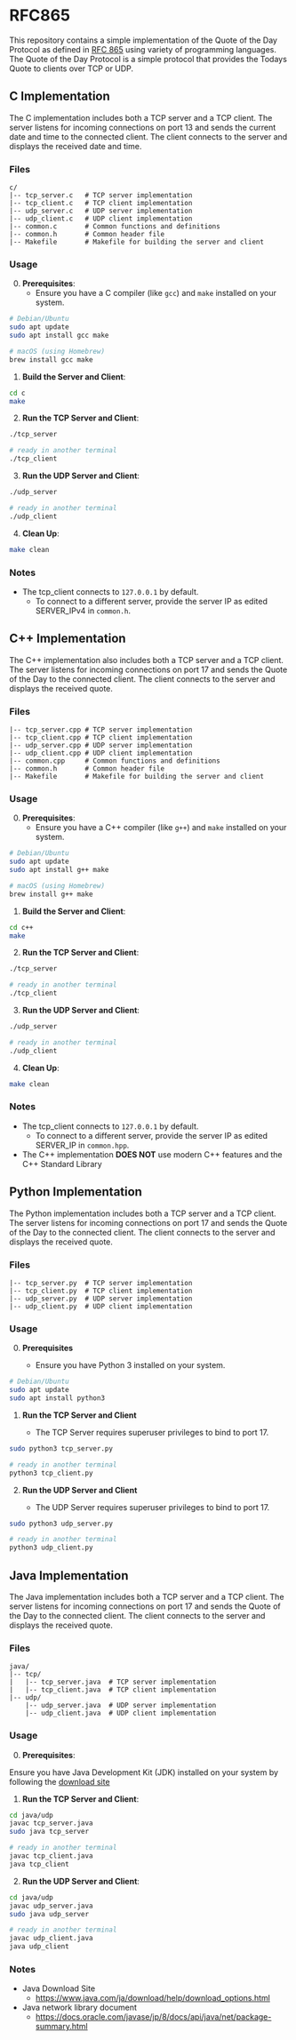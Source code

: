 # RFC865

This repository contains a simple implementation of the Quote of the Day Protocol as defined in [RFC 865](https://datatracker.ietf.org/doc/html/rfc865) using variety of programming languages. The Quote of the Day Protocol is a simple protocol that provides the Todays Quote to clients over TCP or UDP.

## C Implementation
The C implementation includes both a TCP server and a TCP client. The server listens for incoming connections on port 13 and sends the current date and time to the connected client. The client connects to the server and displays the received date and time.

### Files

```
c/
|-- tcp_server.c   # TCP server implementation
|-- tcp_client.c   # TCP client implementation
|-- udp_server.c   # UDP server implementation
|-- udp_client.c   # UDP client implementation
|-- common.c       # Common functions and definitions
|-- common.h       # Common header file
|-- Makefile       # Makefile for building the server and client
```

### Usage

0. **Prerequisites**:
   - Ensure you have a C compiler (like `gcc`) and `make` installed on your system.

```bash
# Debian/Ubuntu
sudo apt update
sudo apt install gcc make

# macOS (using Homebrew)
brew install gcc make
```

1. **Build the Server and Client**:

```bash
cd c
make
```

2. **Run the TCP Server and Client**:

```bash
./tcp_server
```

```bash
# ready in another terminal
./tcp_client
```

3. **Run the UDP Server and Client**:

```bash
./udp_server
```

```bash
# ready in another terminal
./udp_client
```

4. **Clean Up**:

```bash
make clean
```

### Notes

- The tcp_client connects to `127.0.0.1` by default.
    - To connect to a different server, provide the server IP as edited SERVER_IPv4 in `common.h`.

## C++ Implementation
The C++ implementation also includes both a TCP server and a TCP client. The server listens for incoming connections on port 17 and sends the Quote of the Day to the connected client. The client connects to the server and displays the received quote.

### Files

```c++/
|-- tcp_server.cpp # TCP server implementation
|-- tcp_client.cpp # TCP client implementation
|-- udp_server.cpp # UDP server implementation
|-- udp_client.cpp # UDP client implementation
|-- common.cpp     # Common functions and definitions
|-- common.h       # Common header file
|-- Makefile       # Makefile for building the server and client
```

### Usage

0. **Prerequisites**:
   - Ensure you have a C++ compiler (like `g++`) and `make` installed on your system.

```bash
# Debian/Ubuntu
sudo apt update
sudo apt install g++ make

# macOS (using Homebrew)
brew install g++ make
```

1. **Build the Server and Client**:

```bash
cd c++
make
```

2. **Run the TCP Server and Client**:

```bash
./tcp_server
```

```bash
# ready in another terminal
./tcp_client
```

3. **Run the UDP Server and Client**:

```bash
./udp_server
```

```bash
# ready in another terminal
./udp_client
```

4. **Clean Up**:

```bash
make clean
```

### Notes

- The tcp_client connects to `127.0.0.1` by default.
    - To connect to a different server, provide the server IP as edited SERVER_IP in `common.hpp`.
- The C++ implementation **DOES NOT** use modern C++ features and the C++ Standard Library

## Python Implementation
The Python implementation includes both a TCP server and a TCP client. The server listens for incoming connections on port 17 and sends the Quote of the Day to the connected client. The client connects to the server and displays the received quote.

### Files

```
|-- tcp_server.py  # TCP server implementation
|-- tcp_client.py  # TCP client implementation
|-- udp_server.py  # UDP server implementation
|-- udp_client.py  # UDP client implementation
```

### Usage

0. **Prerequisites**

    - Ensure you have Python 3 installed on your system.

```bash
# Debian/Ubuntu
sudo apt update
sudo apt install python3
```

1. **Run the TCP Server and Client**

    - The TCP Server requires superuser privileges to bind to port 17.

```bash
sudo python3 tcp_server.py
```

```bash
# ready in another terminal
python3 tcp_client.py
```

2. **Run the UDP Server and Client**

    - The UDP Server requires superuser privileges to bind to port 17.

```bash
sudo python3 udp_server.py
```

```bash
# ready in another terminal
python3 udp_client.py
```

## Java Implementation
The Java implementation includes both a TCP server and a TCP client. The server listens for incoming connections on port 17 and sends the Quote of the Day to the connected client. The client connects to the server and displays the received quote.

### Files

```
java/
|-- tcp/
|   |-- tcp_server.java  # TCP server implementation
|   |-- tcp_client.java  # TCP client implementation
|-- udp/
    |-- udp_server.java  # UDP server implementation
    |-- udp_client.java  # UDP client implementation
```

### Usage

0. **Prerequisites**:

Ensure you have Java Development Kit (JDK) installed on your system by following the [download site](https://www.java.com/ja/download/help/download_options.html)

1. **Run the TCP Server and Client**:

```bash
cd java/udp
javac tcp_server.java
sudo java tcp_server

# ready in another terminal
javac tcp_client.java
java tcp_client
```

2. **Run the UDP Server and Client**:

```bash
cd java/udp
javac udp_server.java
sudo java udp_server

# ready in another terminal
javac udp_client.java
java udp_client
```

### Notes

- Java Download Site
    - https://www.java.com/ja/download/help/download_options.html
- Java network library document
    - https://docs.oracle.com/javase/jp/8/docs/api/java/net/package-summary.html
